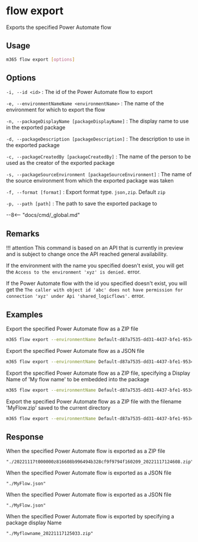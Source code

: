 # flow export

Exports the specified Power Automate flow

## Usage

```sh
m365 flow export [options]
```

## Options

`-i, --id <id>`
: The id of the Power Automate flow to export

`-e, --environmentNameName <environmentName>`
: The name of the environment for which to export the flow

`-n, --packageDisplayName [packageDisplayName]`
: The display name to use in the exported package

`-d, --packageDescription [packageDescription]`
: The description to use in the exported package

`-c, --packageCreatedBy [packageCreatedBy]`
: The name of the person to be used as the creator of the exported package

`-s, --packageSourceEnvironment [packageSourceEnvironment]`
: The name of the source environment from which the exported package was taken

`-f, --format [format]`
: Export format type. `json,zip`. Default `zip`

`-p, --path [path]`
: The path to save the exported package to

--8<-- "docs/cmd/_global.md"

## Remarks

!!! attention
    This command is based on an API that is currently in preview and is subject to change once the API reached general availability.

If the environment with the name you specified doesn't exist, you will get the `Access to the environment 'xyz' is denied.` error.

If the Power Automate flow with the id you specified doesn't exist, you will get the `The caller with object id 'abc' does not have permission for connection 'xyz' under Api 'shared_logicflows'.` error.

## Examples

Export the specified Power Automate flow as a ZIP file

```sh
m365 flow export --environmentName Default-d87a7535-dd31-4437-bfe1-95340acd55c5 --id 3989cb59-ce1a-4a5c-bb78-257c5c39381d
```

Export the specified Power Automate flow as a JSON file

```sh
m365 flow export --environmentName Default-d87a7535-dd31-4437-bfe1-95340acd55c5 --id 3989cb59-ce1a-4a5c-bb78-257c5c39381d --format json
```

Export the specified Power Automate flow as a ZIP file, specifying a Display Name of 'My flow name' to be embedded into the package

```sh
m365 flow export --environmentName Default-d87a7535-dd31-4437-bfe1-95340acd55c5 --id 3989cb59-ce1a-4a5c-bb78-257c5c39381d --packageDisplayName 'My flow name'
```

Export the specified Power Automate flow as a ZIP file with the filename 'MyFlow.zip' saved to the current directory

```sh
m365 flow export --environmentName Default-d87a7535-dd31-4437-bfe1-95340acd55c5 --id 3989cb59-ce1a-4a5c-bb78-257c5c39381d --path './MyFlow.zip'
```

## Response

When the specified Power Automate flow is exported as a ZIP file

```
"./20221117t000000z816608b996494b328cf9f9794f160209_20221117124608.zip"
```

When the specified Power Automate flow is exported as a JSON file

```
"./MyFlow.json"
```

When the specified Power Automate flow is exported as a JSON file

```
"./MyFlow.json"
```

When the specified Power Automate flow is exported by specifying a package display Name

```
"./Myflowname_20221117125033.zip"
```
